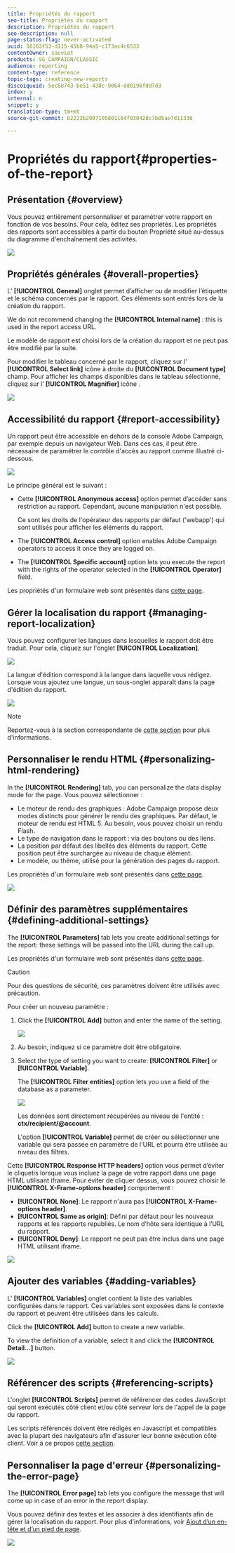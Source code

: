 ```yaml
---
title: Propriétés du rapport
seo-title: Propriétés du rapport
description: Propriétés du rapport
seo-description: null
page-status-flag: never-activated
uuid: 56163f53-d115-45b8-94a5-c173ac4c6533
contentOwner: sauviat
products: SG_CAMPAIGN/CLASSIC
audience: reporting
content-type: reference
topic-tags: creating-new-reports
discoiquuid: 5ec88743-be51-438c-9064-dd0196fdd7d3
index: y
internal: n
snippet: y
translation-type: tm+mt
source-git-commit: b2222b2997105801164f930428c7b05ae7d11336

---
```



# Propriétés du rapport{#properties-of-the-report}

## Présentation {#overview}

Vous pouvez entièrement personnaliser et paramétrer votre rapport en fonction de vos besoins. Pour cela, éditez ses propriétés. Les propriétés des rapports sont accessibles à partir du bouton Propriété situé au-dessus du diagramme d&#39;enchaînement des activités.

![](assets/s_ncs_advuser_report_properties_01.png)

## Propriétés générales {#overall-properties}

L’ **[!UICONTROL General]** onglet permet d’afficher ou de modifier l’étiquette et le schéma concernés par le rapport. Ces éléments sont entrés lors de la création du rapport.

We do not recommend changing the **[!UICONTROL Internal name]** : this is used in the report access URL.

Le modèle de rapport est choisi lors de la création du rapport et ne peut pas être modifié par la suite.

Pour modifier le tableau concerné par le rapport, cliquez sur l’ **[!UICONTROL Select link]** icône à droite du **[!UICONTROL Document type]** champ. Pour afficher les champs disponibles dans le tableau sélectionné, cliquez sur l’ **[!UICONTROL Magnifier]** icône .

![](assets/s_ncs_advuser_report_properties_02.png)

## Accessibilité du rapport {#report-accessibility}

Un rapport peut être accessible en dehors de la console Adobe Campaign, par exemple depuis un navigateur Web. Dans ces cas, il peut être nécessaire de paramétrer le contrôle d&#39;accès au rapport comme illustré ci-dessous.

![](assets/s_ncs_advuser_report_properties_02b.png)

Le principe général est le suivant :

* Cette **[!UICONTROL Anonymous access]** option permet d’accéder sans restriction au rapport. Cependant, aucune manipulation n&#39;est possible.

   Ce sont les droits de l&#39;opérateur des rapports par défaut (&#39;webapp&#39;) qui sont utilisés pour afficher les éléments du rapport.

* The **[!UICONTROL Access control]** option enables Adobe Campaign operators to access it once they are logged on.
* The **[!UICONTROL Specific account]** option lets you execute the report with the rights of the operator selected in the **[!UICONTROL Operator]** field.

Les propriétés d&#39;un formulaire web sont présentés dans [cette page](../../web/using/about-web-forms.md).

## Gérer la localisation du rapport {#managing-report-localization}

Vous pouvez configurer les langues dans lesquelles le rapport doit être traduit. Pour cela, cliquez sur l&#39;onglet **[!UICONTROL Localization]**.

![](assets/s_ncs_advuser_report_properties_06.png)

La langue d&#39;édition correspond à la langue dans laquelle vous rédigez. Lorsque vous ajoutez une langue, un sous-onglet apparaît dans la page d&#39;édition du rapport.

![](assets/s_ncs_advuser_report_properties_05a.png)

>[!NOTE]
>
>Reportez-vous à la section correspondante de [cette section](../../web/using/translating-a-web-form.md) pour plus d&#39;informations.

## Personnaliser le rendu HTML {#personalizing-html-rendering}

In the **[!UICONTROL Rendering]** tab, you can personalize the data display mode for the page. Vous pouvez sélectionner :

* Le moteur de rendu des graphiques : Adobe Campaign propose deux modes distincts pour générer le rendu des graphiques. Par défaut, le moteur de rendu est HTML 5. Au besoin, vous pouvez choisir un rendu Flash.
* Le type de navigation dans le rapport : via des boutons ou des liens.
* La position par défaut des libellés des éléments du rapport. Cette position peut être surchargée au niveau de chaque élément.
* Le modèle, ou thème, utilisé pour la génération des pages du rapport.

Les propriétés d&#39;un formulaire web sont présentés dans [cette page](../../web/using/about-web-forms.md).

![](assets/s_ncs_advuser_report_properties_08.png)

## Définir des paramètres supplémentaires {#defining-additional-settings}

The **[!UICONTROL Parameters]** tab lets you create additional settings for the report: these settings will be passed into the URL during the call up.

Les propriétés d&#39;un formulaire web sont présentés dans [cette page](../../web/using/about-web-forms.md).

>[!CAUTION]
>
>Pour des questions de sécurité, ces paramètres doivent être utilisés avec précaution.

Pour créer un nouveau paramètre :

1. Click the **[!UICONTROL Add]** button and enter the name of the setting.

   ![](assets/s_ncs_advuser_report_properties_09a.png)

1. Au besoin, indiquez si ce paramètre doit être obligatoire.
1. Select the type of setting you want to create: **[!UICONTROL Filter]** or **[!UICONTROL Variable]**.

   The **[!UICONTROL Filter entities]** option lets you use a field of the database as a parameter.

   ![](assets/s_ncs_advuser_report_properties_09b.png)

   Les données sont directement récupérées au niveau de l&#39;entité : **ctx/recipient/@account**.

   L&#39;option **[!UICONTROL Variable]** permet de créer ou sélectionner une variable qui sera passée en paramètre de l&#39;URL et pourra être utilisée au niveau des filtres.

Cette **[!UICONTROL Response HTTP headers]** option vous permet d’éviter le cliquetis lorsque vous incluez la page de votre rapport dans une page HTML utilisant iframe. Pour éviter de cliquer dessus, vous pouvez choisir le **[!UICONTROL X-Frame-options header]** comportement :

* **[!UICONTROL None]**: Le rapport n&#39;aura pas **[!UICONTROL X-Frame-options header]**.
* **[!UICONTROL Same as origin]**: Défini par défaut pour les nouveaux rapports et les rapports republiés. Le nom d’hôte sera identique à l’URL du rapport.
* **[!UICONTROL Deny]**: Le rapport ne peut pas être inclus dans une page HTML utilisant iframe.

![](assets/s_ncs_advuser_report_properties_09c.png)

## Ajouter des variables {#adding-variables}

L&#39; **[!UICONTROL Variables]** onglet contient la liste des variables configurées dans le rapport. Ces variables sont exposées dans le contexte du rapport et peuvent être utilisées dans les calculs.

Click the **[!UICONTROL Add]** button to create a new variable.

To view the definition of a variable, select it and click the **[!UICONTROL Detail...]** button.

![](assets/s_ncs_advuser_report_properties_10.png)

## Référencer des scripts {#referencing-scripts}

L&#39;onglet **[!UICONTROL Scripts]** permet de référencer des codes JavaScript qui seront exécutés côté client et/ou côté serveur lors de l&#39;appel de la page du rapport.

Les scripts référencés doivent être rédigés en Javascript et compatibles avec la plupart des navigateurs afin d&#39;assurer leur bonne exécution côté client. Voir à ce propos [cette section](../../web/using/web-forms-answers.md).

## Personnaliser la page d&#39;erreur {#personalizing-the-error-page}

The **[!UICONTROL Error page]** tab lets you configure the message that will come up in case of an error in the report display.

Vous pouvez définir des textes et les associer à des identifiants afin de gérer la localisation du rapport. Pour plus d’informations, voir [Ajout d’un en-tête et d’un pied de page](../../reporting/using/element-layout.md#adding-a-header-and-a-footer).

![](assets/s_ncs_advuser_report_properties_11.png)

